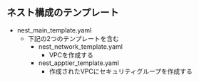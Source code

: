 ## ネスト構成のテンプレート
- nest_main_template.yaml
  - 下記の2つのテンプレートを含む
    - nest_network_template.yaml
      - VPCを作成する
    - nest_apptier_template.yaml
      - 作成されたVPCにセキュリティグループを作成する